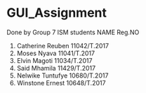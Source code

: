 # GUI_Assignment
Done by Group 7 ISM students
NAME                          Reg.NO
1. Catherine Reuben           11042/T.2017
2. Moses Nyava                11041/T.2017
3. Elvin Magoti               11034/T.2017
4. Said Mhamila               11429/T.2017
5. Nelwike Tuntufye           10680/T.2017
6. Winstone Ernest            10648/T.2017
